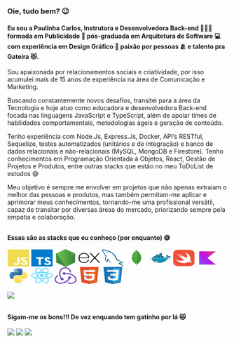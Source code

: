 ### Oie, tudo bem? 😉
#### Eu sou a Paulinha Carlos, Instrutora e Desenvolvedora Back-end 👩🏻‍💻 formada em Publicidade 🐓 pós-graduada em Arquitetura de Software 💻 com experiência em Design Gráfico 🎨 paixão por pessoas 🫂 e talento pra Gateira 😻. 

Sou apaixonada por relacionamentos sociais e criatividade, por isso acumulei mais de 15 anos de experiência na área de Comunicação e Marketing. 
 
Buscando constantemente novos desafios, transitei para a área da Tecnologia e hoje atuo como educadora e desenvolvedora Back-end focada nas linguagens JavaScript e TypeScript, além de apoiar times de habilidades comportamentais, metodologias ágeis e geração de conteúdo.
 
Tenho experiência com Node.Js, Express.Js, Docker, API’s RESTful, Sequelize, testes automatizados (unitários e de integração) e banco de dados relacionais e não-relacionais (MySQL, MongoDB e Firestore). Tenho conhecimentos em Programação Orientada à Objetos, React, Gestão de Projetos e Produtos, entre outras stacks que estão no meu ToDoList de estudos 😅 

Meu objetivo é sempre me envolver em projetos que não apenas extraiam o melhor das pessoas e produtos, mas também permitam-me aplicar e aprimorar meus conhecimentos, tornando-me uma profissional versátil, capaz de transitar por diversas áreas do mercado, priorizando sempre pela empatia e colaboração.

##

#### Essas são as stacks que eu conheço (por enquanto) 😅
<div style="display: inline_block">
  <img align="center" alt="paulinha-js" height="40" width="50" src="https://raw.githubusercontent.com/devicons/devicon/master/icons/javascript/javascript-plain.svg" title="JavaScript">
  <img align="center" alt="paulinha-js" height="40" width="50" src="https://raw.githubusercontent.com/devicons/devicon/master/icons/typescript/typescript-original.svg" title="TypeScript">
  <img align="center" alt="paulinha-node" height="40" width="50" src="https://raw.githubusercontent.com/devicons/devicon/master/icons/nodejs/nodejs-original.svg" title="NodeJs">
  <img align="center" alt="paulinha-express" height="40" width="50" src="https://raw.githubusercontent.com/devicons/devicon/master/icons/express/express-original.svg" title="ExpressJs">
  <img align="center" alt="paulinha-mysql" height="40" width="50" src="https://raw.githubusercontent.com/devicons/devicon/master/icons/mysql/mysql-original.svg" title="MySQL">
  <img align="center" alt="paulinha-mongodb" height="40" width="50" src="https://raw.githubusercontent.com/devicons/devicon/master/icons/mongodb/mongodb-original.svg" title="MongoDB">
  <img align="center" alt="paulinha-docker" height="40" width="50" src="https://raw.githubusercontent.com/devicons/devicon/master/icons/docker/docker-original.svg" title="Docker">  
  <img align="center" alt="paulinha-swift" height="40" width="50" src="https://raw.githubusercontent.com/devicons/devicon/master/icons/swift/swift-original.svg" title="Swift"> 
  <img align="center" alt="paulinha-kotlin" height="40" width="50" src="https://raw.githubusercontent.com/devicons/devicon/master/icons/kotlin/kotlin-original.svg" title="Kotlin"> 
  <img align="center" alt="paulinha-python" height="40" width="50" src="https://raw.githubusercontent.com/devicons/devicon/master/icons/python/python-original.svg" title="Python">  
  <img align="center" alt="paulinha-react" height="40" width="50" src="https://raw.githubusercontent.com/devicons/devicon/master/icons/react/react-original.svg" title="React">
  <img align="center" alt="paulinha-redux" height="40" width="50" src="https://raw.githubusercontent.com/devicons/devicon/master/icons/redux/redux-original.svg" title="Redux">
  <img align="center" alt="paulinha-HTML" height="40" width="50" src="https://raw.githubusercontent.com/devicons/devicon/master/icons/html5/html5-original.svg" title="HTML">
  <img align="center" alt="paulinha-CSS" height="40" width="50" src="https://raw.githubusercontent.com/devicons/devicon/master/icons/css3/css3-original.svg" title="CSS">  
</div>

<div>
  <br>
  <a href="https://github.com/apaulinhacarlos">
  <img height="165em" src="https://github-readme-stats.vercel.app/api/top-langs/?username=apaulinhacarlos&layout=compact&theme=dracula"/>
  </a>
</div>

  ##
  
 #### Sigam-me os bons!!! De vez enquando tem gatinho por lá 😻 
 
 
 <div> 
  <a href="https://www.linkedin.com/in/apaulinhacarlos" target="_blank"><img src="https://img.shields.io/badge/-LinkedIn-%230077B5?style=for-the-badge&logo=linkedin&logoColor=white" target="_blank"></a> 
  <a href="https://instagram.com/apaulinhacarlos" target="_blank"><img src="https://img.shields.io/badge/-Instagram-%23E4405F?style=for-the-badge&logo=instagram&logoColor=white" target="_blank"></a> 
  <a href="mailto:apaulinhacarlos@gmail.com"><img src="https://img.shields.io/badge/-Gmail-%23333?style=for-the-badge&logo=gmail&logoColor=white" target="_blank"></a> 
</div>





<!--- 

![Snake animation](https://github.com/apaulinhacarlos/apaulinhacarlos/blob/output/github-contribution-grid-snake.svg)

<div>
GitHub Stats 
  <a href="https://github.com/apaulinhacarlos">
  <img height="165em" src="https://github-readme-stats.vercel.app/api?username=apaulinhacarlos&show_icons=true&theme=dracula&include_all_commits=true&count_private=true"/>
  <img height="165em" src="https://github-readme-stats.vercel.app/api/top-langs/?username=apaulinhacarlos&layout=compact&langs_count=7&theme=dracula"/>
  </a>
</div>


GitHub Stats
<div>
  <a href="https://github.com/apaulinhacarlos">
  <img height="165em" src="https://github-readme-stats.vercel.app/api?username=apaulinhacarlos&show_icons=true&theme=dracula&count_private=true"/>
  <img height="165em" src="https://github-readme-stats.vercel.app/api/top-langs/?username=apaulinhacarlos&layout=compact&theme=dracula"/>
  </a>
</div>

-->
